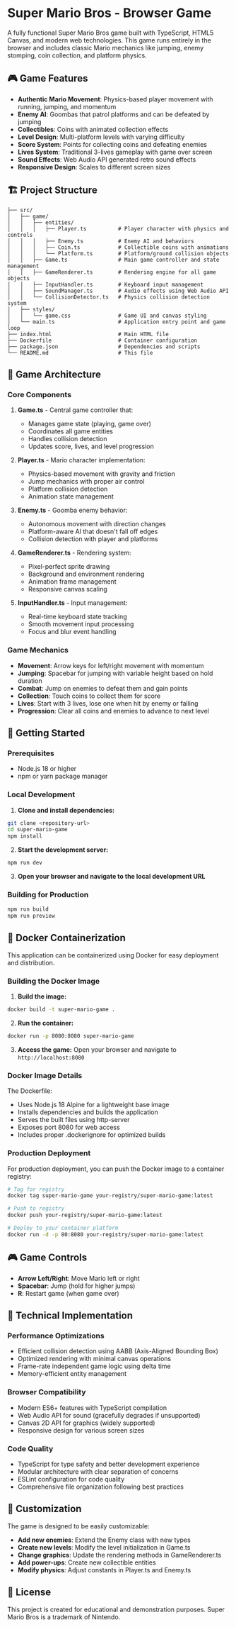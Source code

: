 # Super Mario Bros - Browser Game

A fully functional Super Mario Bros game built with TypeScript, HTML5 Canvas, and modern web technologies. This game runs entirely in the browser and includes classic Mario mechanics like jumping, enemy stomping, coin collection, and platform physics.

## 🎮 Game Features

- **Authentic Mario Movement**: Physics-based player movement with running, jumping, and momentum
- **Enemy AI**: Goombas that patrol platforms and can be defeated by jumping
- **Collectibles**: Coins with animated collection effects
- **Level Design**: Multi-platform levels with varying difficulty
- **Score System**: Points for collecting coins and defeating enemies
- **Lives System**: Traditional 3-lives gameplay with game over screen
- **Sound Effects**: Web Audio API generated retro sound effects
- **Responsive Design**: Scales to different screen sizes

## 🏗️ Project Structure

```
├── src/
│   ├── game/
│   │   ├── entities/
│   │   │   ├── Player.ts          # Player character with physics and controls
│   │   │   ├── Enemy.ts           # Enemy AI and behaviors
│   │   │   ├── Coin.ts            # Collectible coins with animations
│   │   │   └── Platform.ts        # Platform/ground collision objects
│   │   ├── Game.ts                # Main game controller and state management
│   │   ├── GameRenderer.ts        # Rendering engine for all game objects
│   │   ├── InputHandler.ts        # Keyboard input management
│   │   ├── SoundManager.ts        # Audio effects using Web Audio API
│   │   └── CollisionDetector.ts   # Physics collision detection system
│   ├── styles/
│   │   └── game.css               # Game UI and canvas styling
│   └── main.ts                    # Application entry point and game loop
├── index.html                     # Main HTML file
├── Dockerfile                     # Container configuration
├── package.json                   # Dependencies and scripts
└── README.md                      # This file
```

## 🎯 Game Architecture

### Core Components

1. **Game.ts** - Central game controller that:
   - Manages game state (playing, game over)
   - Coordinates all game entities
   - Handles collision detection
   - Updates score, lives, and level progression

2. **Player.ts** - Mario character implementation:
   - Physics-based movement with gravity and friction
   - Jump mechanics with proper air control
   - Platform collision detection
   - Animation state management

3. **Enemy.ts** - Goomba enemy behavior:
   - Autonomous movement with direction changes
   - Platform-aware AI that doesn't fall off edges
   - Collision detection with player and platforms

4. **GameRenderer.ts** - Rendering system:
   - Pixel-perfect sprite drawing
   - Background and environment rendering
   - Animation frame management
   - Responsive canvas scaling

5. **InputHandler.ts** - Input management:
   - Real-time keyboard state tracking
   - Smooth movement input processing
   - Focus and blur event handling

### Game Mechanics

- **Movement**: Arrow keys for left/right movement with momentum
- **Jumping**: Spacebar for jumping with variable height based on hold duration
- **Combat**: Jump on enemies to defeat them and gain points
- **Collection**: Touch coins to collect them for score
- **Lives**: Start with 3 lives, lose one when hit by enemy or falling
- **Progression**: Clear all coins and enemies to advance to next level

## 🚀 Getting Started

### Prerequisites
- Node.js 18 or higher
- npm or yarn package manager

### Local Development

1. **Clone and install dependencies:**
```bash
git clone <repository-url>
cd super-mario-game
npm install
```

2. **Start the development server:**
```bash
npm run dev
```

3. **Open your browser and navigate to the local development URL**

### Building for Production

```bash
npm run build
npm run preview
```

## 🐳 Docker Containerization

This application can be containerized using Docker for easy deployment and distribution.

### Building the Docker Image

1. **Build the image:**
```bash
docker build -t super-mario-game .
```

2. **Run the container:**
```bash
docker run -p 8080:8080 super-mario-game
```

3. **Access the game:**
Open your browser and navigate to `http://localhost:8080`

### Docker Image Details

The Dockerfile:
- Uses Node.js 18 Alpine for a lightweight base image
- Installs dependencies and builds the application
- Serves the built files using http-server
- Exposes port 8080 for web access
- Includes proper .dockerignore for optimized builds

### Production Deployment

For production deployment, you can push the Docker image to a container registry:

```bash
# Tag for registry
docker tag super-mario-game your-registry/super-mario-game:latest

# Push to registry
docker push your-registry/super-mario-game:latest

# Deploy to your container platform
docker run -d -p 80:8080 your-registry/super-mario-game:latest
```

## 🎮 Game Controls

- **Arrow Left/Right**: Move Mario left or right
- **Spacebar**: Jump (hold for higher jumps)
- **R**: Restart game (when game over)

## 🔧 Technical Implementation

### Performance Optimizations
- Efficient collision detection using AABB (Axis-Aligned Bounding Box)
- Optimized rendering with minimal canvas operations
- Frame-rate independent game logic using delta time
- Memory-efficient entity management

### Browser Compatibility
- Modern ES6+ features with TypeScript compilation
- Web Audio API for sound (gracefully degrades if unsupported)
- Canvas 2D API for graphics (widely supported)
- Responsive design for various screen sizes

### Code Quality
- TypeScript for type safety and better development experience
- Modular architecture with clear separation of concerns
- ESLint configuration for code quality
- Comprehensive file organization following best practices

## 🎨 Customization

The game is designed to be easily customizable:

- **Add new enemies**: Extend the Enemy class with new types
- **Create new levels**: Modify the level initialization in Game.ts
- **Change graphics**: Update the rendering methods in GameRenderer.ts
- **Add power-ups**: Create new collectible entities
- **Modify physics**: Adjust constants in Player.ts and Enemy.ts

## 📝 License

This project is created for educational and demonstration purposes. Super Mario Bros is a trademark of Nintendo.
